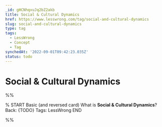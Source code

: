 ```yaml
---
_id: gHCNhqxuJq2bZ2akb
title: Social & Cultural Dynamics
href: https://www.lesswrong.com/tag/social-and-cultural-dynamics
slug: social-and-cultural-dynamics
type: tag
tags:
  - LessWrong
  - Concept
  - Tag
synchedAt: '2022-09-01T09:42:23.035Z'
status: todo
---
```


# Social & Cultural Dynamics


%%

% START
Basic (and reversed card)
What is **Social & Cultural Dynamics**?
Back: {TODO}
Tags: LessWrong
END
<!--ID: 1663156955367-->


%%
	
